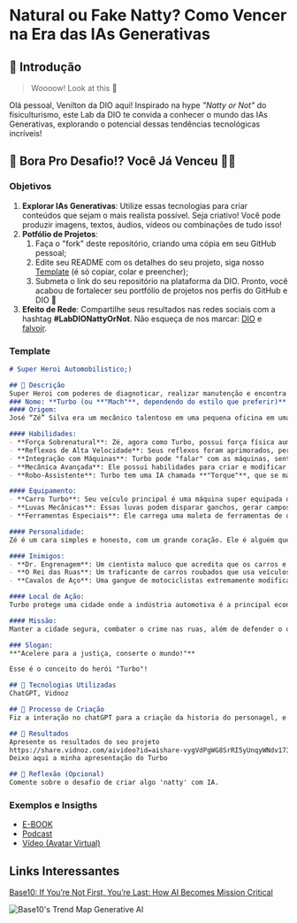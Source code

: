 # Natural ou Fake Natty? Como Vencer na Era das IAs Generativas

## 🚀 Introdução

> Woooow! Look at this 👀

Olá pessoal, Venilton da DIO aqui! Inspirado na hype _"Natty or Not"_ do fisiculturismo, este Lab da DIO te convida a conhecer o mundo das IAs Generativas, explorando o potencial dessas tendências tecnológicas incríveis!

## 🎯 Bora Pro Desafio!? Você Já Venceu 💪🤓

### Objetivos

1. **Explorar IAs Generativas**: Utilize essas tecnologias para criar conteúdos que sejam o mais realista possível. Seja criativo! Você pode produzir imagens, textos, áudios, vídeos ou combinações de tudo isso!
1. **Potfólio de Projetos**:
    1. Faça o "fork" deste repositório, criando uma cópia em seu GitHub pessoal;
    2. Edite seu README com os detalhes do seu projeto, siga nosso [Template](#template) (é só copiar, colar e preencher);
    3. Submeta o link do seu repositório na plataforma da DIO. Pronto, você acabou de fortalecer seu portfólio de projetos nos perfis do GitHub e DIO 🚀
1. **Efeito de Rede**: Compartilhe seus resultados nas redes sociais com a hashtag **#LabDIONattyOrNot**. Não esqueça de nos marcar: [DIO](https://www.linkedin.com/school/dio-makethechange) e [falvojr](https://www.linkedin.com/in/falvojr).

### Template

```markdown
# Super Heroi Automobilistico;)

## 📒 Descrição
Super Heroi com poderes de diagnoticar, realizar manutenção e encontra as melhores peças e preços no mecardo, para todas e quais quer marcadas de carros, garantia qualidade e preço acessivel a todos os bolso tanto em peças, quando em manutenção automotiva.
### Nome: **Turbo (ou **"Mach"**, dependendo do estilo que preferir)**
#### Origem:
José “Zé” Silva era um mecânico talentoso em uma pequena oficina em uma cidade industrial. Sua paixão por carros e motos começou desde criança, quando ele ajudava seu avô a restaurar antigos veículos. Um dia, enquanto trabalhava em um carro misterioso que havia sido deixado em sua oficina, Zé foi atingido por uma estranha explosão de energia enquanto tentava consertar um motor experimental de alta tecnologia. Ao invés de se ferir, Zé foi imbuído com poderes extraordinários, transformando-o em **Turbo**, o herói que luta para manter as ruas seguras enquanto também cuida de seu amor por máquinas.

#### Habilidades:
- **Força Sobrenatural**: Zé, agora como Turbo, possui força física aumentada, capaz de levantar e manobrar veículos pesados com facilidade.
- **Reflexos de Alta Velocidade**: Seus reflexos foram aprimorados, permitindo-lhe se mover a uma velocidade impressionante, quase como um carro de corrida, tanto em combate quanto para evitar acidentes.
- **Integração com Máquinas**: Turbo pode "falar" com as máquinas, sentindo seus componentes e funcionando quase como um software de diagnóstico, podendo diagnosticar falhas e até mesmo consertar carros, motos e outros veículos em segundos, até em meio a batalhas.
- **Mecânica Avançada**: Ele possui habilidades para criar e modificar veículos em tempo real, adaptando carros ou motos para diferentes missões. Sua capacidade de modificar um carro é quase mágica – ele pode melhorar a performance, blindá-los, ou até transformá-los em veículos de combate.
- **Robo-Assistente**: Turbo tem uma IA chamada **"Torque"**, que se manifesta como uma ferramenta holográfica ou como um pequeno robô mecânico que o ajuda com tarefas de diagnóstico, estratégia de combate, ou construção de novos veículos e gadgets.

#### Equipamento:
- **Carro Turbo**: Seu veículo principal é uma máquina super equipada que combina alta velocidade, blindagem, armas e capacidade de transformação. Pode se adaptar rapidamente para diversas situações, como fuga, combate ou perseguições.
- **Luvas Mecânicas**: Essas luvas podem disparar ganchos, gerar campos de força ou até amplificar a força de seus socos, funcionando como um grande multiherramienta.
- **Ferramentas Especiais**: Ele carrega uma maleta de ferramentas de última geração que, além de convencionais, contêm gadgets especiais para combate ou reparo rápido de veículos.

#### Personalidade:
Zé é um cara simples e honesto, com um grande coração. Ele é alguém que ama o trabalho manual e sente prazer em consertar coisas quebradas, seja um motor ou a vida de alguém. Porém, quando assume a identidade de Turbo, ele se torna mais ousado e destemido, mas sempre com um senso de justiça muito forte. Ele não gosta de ver carros sendo usados de forma irresponsável e faz questão de corrigir injustiças sempre que encontra algo errado.

#### Inimigos:
- **Dr. Engrenagem**: Um cientista maluco que acredita que os carros e máquinas devem dominar o mundo, e que os seres humanos são inferiores aos autômatos. Ele constantemente cria robôs gigantes e veículos de combate para tentar derrotar Turbo.
- **O Rei das Ruas**: Um traficante de carros roubados que usa veículos modificados para seus negócios criminosos. Sua missão é criar um império de veículos ilegais, e ele vê Turbo como um obstáculo.
- **Cavalos de Aço**: Uma gangue de motociclistas extremamente modificados que causam caos nas cidades, tentando dominar as ruas através de terror e destruição.

#### Local de Ação:
Turbo protege uma cidade onde a indústria automotiva é a principal economia, com muitas fábricas de carros, oficinas e pistas de corrida. Ele é tanto um herói urbano quanto um protetor dos cidadãos, sendo um defensor da tecnologia e do uso consciente dos veículos.

#### Missão:
Manter a cidade segura, combater o crime nas ruas, além de defender o uso ético da tecnologia automotiva. Como mecânico, ele também tenta resolver os problemas das pessoas em sua comunidade, oferecendo manutenção e consertos para aqueles que não podem pagar por serviços caros, tudo enquanto enfrenta ameaças cada vez mais tecnológicas.

### Slogan:
**"Acelere para a justiça, conserte o mundo!"**

Esse é o conceito do herói "Turbo"!

## 🤖 Tecnologias Utilizadas
ChatGPT, Vidnoz

## 🧐 Processo de Criação
Fiz a interação no chatGPT para a criação da historia do personagel, e assim fui para o Vidnoz aonde realizei a escolha do Avatar como eu queria que fosse o personagem, para a realização do video, assim fui fazendo as modificações no texto para parecer mais real, e na duração aonde desse para entender, e passar a ideia do projeto.

## 🚀 Resultados
Apresente os resultados do seu projeto
https://share.vidnoz.com/aivideo?id=aishare-vygVdPgWG8SrRI5yUnqyWNdv173258345411865478
Deixo aqui a minha apresentação do Turbo

## 💭 Reflexão (Opcional)
Comente sobre o desafio de criar algo 'natty' com IA.
```

### Exemplos e Insigths

- [E-BOOK](/exemplos/E-BOOK.md)
- [Podcast](/exemplos/PODCAST.md)
- [Vídeo (Avatar Virtual)](/exemplos/VIDEO.md)

## Links Interessantes

[Base10: If You’re Not First, You’re Last: How AI Becomes Mission Critical](https://base10.vc/post/generative-ai-mission-critical/)

![Base10's Trend Map Generative AI](https://github.com/digitalinnovationone/lab-natty-or-not/assets/730492/f4df26e8-f8f7-4419-8252-c69d73ea930c)
